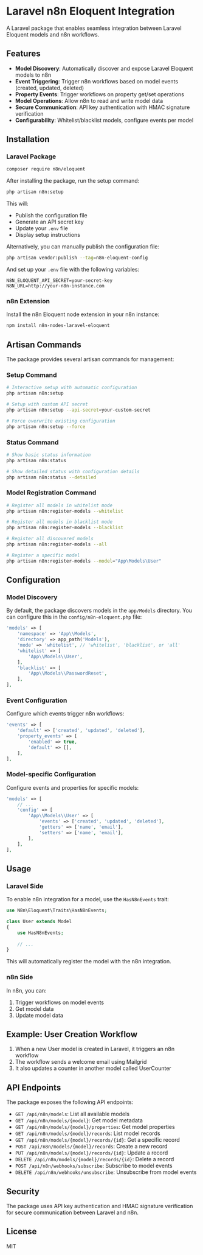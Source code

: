 # Laravel n8n Eloquent Integration

A Laravel package that enables seamless integration between Laravel Eloquent models and n8n workflows.

## Features

- **Model Discovery**: Automatically discover and expose Laravel Eloquent models to n8n
- **Event Triggering**: Trigger n8n workflows based on model events (created, updated, deleted)
- **Property Events**: Trigger workflows on property get/set operations
- **Model Operations**: Allow n8n to read and write model data
- **Secure Communication**: API key authentication with HMAC signature verification
- **Configurability**: Whitelist/blacklist models, configure events per model

## Installation

### Laravel Package

```bash
composer require n8n/eloquent
```

After installing the package, run the setup command:

```bash
php artisan n8n:setup
```

This will:
- Publish the configuration file
- Generate an API secret key
- Update your `.env` file
- Display setup instructions

Alternatively, you can manually publish the configuration file:

```bash
php artisan vendor:publish --tag=n8n-eloquent-config
```

And set up your `.env` file with the following variables:

```
N8N_ELOQUENT_API_SECRET=your-secret-key
N8N_URL=http://your-n8n-instance.com
```

### n8n Extension

Install the n8n Eloquent node extension in your n8n instance:

```bash
npm install n8n-nodes-laravel-eloquent
```

## Artisan Commands

The package provides several artisan commands for management:

### Setup Command
```bash
# Interactive setup with automatic configuration
php artisan n8n:setup

# Setup with custom API secret
php artisan n8n:setup --api-secret=your-custom-secret

# Force overwrite existing configuration
php artisan n8n:setup --force
```

### Status Command
```bash
# Show basic status information
php artisan n8n:status

# Show detailed status with configuration details
php artisan n8n:status --detailed
```

### Model Registration Command
```bash
# Register all models in whitelist mode
php artisan n8n:register-models --whitelist

# Register all models in blacklist mode
php artisan n8n:register-models --blacklist

# Register all discovered models
php artisan n8n:register-models --all

# Register a specific model
php artisan n8n:register-models --model="App\Models\User"
```

## Configuration

### Model Discovery

By default, the package discovers models in the `app/Models` directory. You can configure this in the `config/n8n-eloquent.php` file:

```php
'models' => [
    'namespace' => 'App\\Models',
    'directory' => app_path('Models'),
    'mode' => 'whitelist', // 'whitelist', 'blacklist', or 'all'
    'whitelist' => [
        'App\\Models\\User',
    ],
    'blacklist' => [
        'App\\Models\\PasswordReset',
    ],
],
```

### Event Configuration

Configure which events trigger n8n workflows:

```php
'events' => [
    'default' => ['created', 'updated', 'deleted'],
    'property_events' => [
        'enabled' => true,
        'default' => [],
    ],
],
```

### Model-specific Configuration

Configure events and properties for specific models:

```php
'models' => [
    // ...
    'config' => [
        'App\\Models\\User' => [
            'events' => ['created', 'updated', 'deleted'],
            'getters' => ['name', 'email'],
            'setters' => ['name', 'email'],
        ],
    ],
],
```

## Usage

### Laravel Side

To enable n8n integration for a model, use the `HasN8nEvents` trait:

```php
use N8n\Eloquent\Traits\HasN8nEvents;

class User extends Model
{
    use HasN8nEvents;
    
    // ...
}
```

This will automatically register the model with the n8n integration.

### n8n Side

In n8n, you can:

1. Trigger workflows on model events
2. Get model data
3. Update model data

## Example: User Creation Workflow

1. When a new User model is created in Laravel, it triggers an n8n workflow
2. The workflow sends a welcome email using Mailgrid
3. It also updates a counter in another model called UserCounter

## API Endpoints

The package exposes the following API endpoints:

- `GET /api/n8n/models`: List all available models
- `GET /api/n8n/models/{model}`: Get model metadata
- `GET /api/n8n/models/{model}/properties`: Get model properties
- `GET /api/n8n/models/{model}/records`: List model records
- `GET /api/n8n/models/{model}/records/{id}`: Get a specific record
- `POST /api/n8n/models/{model}/records`: Create a new record
- `PUT /api/n8n/models/{model}/records/{id}`: Update a record
- `DELETE /api/n8n/models/{model}/records/{id}`: Delete a record
- `POST /api/n8n/webhooks/subscribe`: Subscribe to model events
- `DELETE /api/n8n/webhooks/unsubscribe`: Unsubscribe from model events

## Security

The package uses API key authentication and HMAC signature verification for secure communication between Laravel and n8n.

## License

MIT 